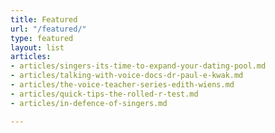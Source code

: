 ```yaml
---
title: Featured
url: "/featured/"
type: featured
layout: list
articles:
- articles/singers-its-time-to-expand-your-dating-pool.md
- articles/talking-with-voice-docs-dr-paul-e-kwak.md
- articles/the-voice-teacher-series-edith-wiens.md
- articles/quick-tips-the-rolled-r-test.md
- articles/in-defence-of-singers.md

---
```


